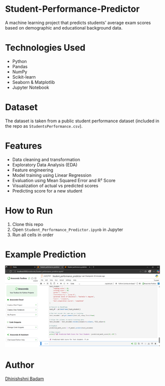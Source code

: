 # Student-Performance-Predictor

A machine learning project that predicts students' average exam scores based on demographic and educational background data.

# Technologies Used

- Python
- Pandas
- NumPy
- Scikit-learn
- Seaborn & Matplotlib
- Jupyter Notebook

# Dataset

The dataset is taken from a public student performance dataset (included in the repo as `StudentsPerformance.csv`).

# Features

- Data cleaning and transformation
- Exploratory Data Analysis (EDA)
- Feature engineering
- Model training using Linear Regression
- Evaluation using Mean Squared Error and R² Score
- Visualization of actual vs predicted scores
- Predicting score for a new student

# How to Run

1. Clone this repo
2. Open `Student_Performance_Predictor.ipynb` in Jupyter
3. Run all cells in order

# Example Prediction

![](screenshot.png)

# Author

[Dhinishshni Badam](https://github.com/DhinishshniBadam)

